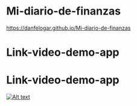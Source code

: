 # Mi-diario-de-finanzas

https://danfelogar.github.io/Mi-diario-de-finanzas

# Link-video-demo-app

# Link-video-demo-app 
[![Alt text](https://img.youtube.com/vi/qh6eaYiGTRE/0.jpg)](https://www.youtube.com/watch?v=qh6eaYiGTRE)
